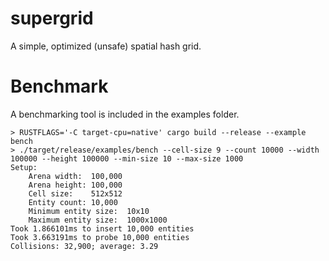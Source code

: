 # supergrid
A simple, optimized (unsafe) spatial hash grid.
# Benchmark
A benchmarking tool is included in the examples folder.
```
> RUSTFLAGS='-C target-cpu=native' cargo build --release --example bench
> ./target/release/examples/bench --cell-size 9 --count 10000 --width 100000 --height 100000 --min-size 10 --max-size 1000
Setup:
	Arena width:  100,000
	Arena height: 100,000
	Cell size:    512x512
	Entity count: 10,000
	Minimum entity size:  10x10
	Maximum entity size:  1000x1000
Took 1.866101ms to insert 10,000 entities
Took 3.663191ms to probe 10,000 entities
Collisions: 32,900; average: 3.29
```
